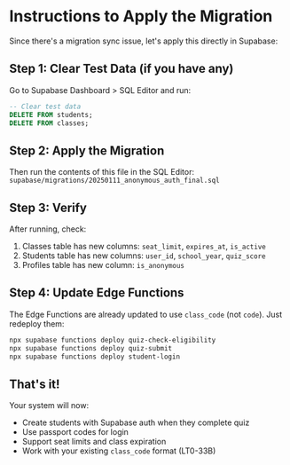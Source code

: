 # Instructions to Apply the Migration

Since there's a migration sync issue, let's apply this directly in Supabase:

## Step 1: Clear Test Data (if you have any)
Go to Supabase Dashboard > SQL Editor and run:

```sql
-- Clear test data
DELETE FROM students;
DELETE FROM classes;
```

## Step 2: Apply the Migration
Then run the contents of this file in the SQL Editor:
`supabase/migrations/20250111_anonymous_auth_final.sql`

## Step 3: Verify
After running, check:
1. Classes table has new columns: `seat_limit`, `expires_at`, `is_active`
2. Students table has new columns: `user_id`, `school_year`, `quiz_score`
3. Profiles table has new column: `is_anonymous`

## Step 4: Update Edge Functions
The Edge Functions are already updated to use `class_code` (not `code`).
Just redeploy them:

```bash
npx supabase functions deploy quiz-check-eligibility
npx supabase functions deploy quiz-submit
npx supabase functions deploy student-login
```

## That's it!
Your system will now:
- Create students with Supabase auth when they complete quiz
- Use passport codes for login
- Support seat limits and class expiration
- Work with your existing `class_code` format (LT0-33B)